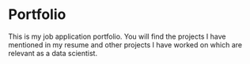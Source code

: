 # Portfolio
This is my job application portfolio. You will find the projects I have mentioned in my resume and other projects I have worked on which are relevant as a data scientist.
